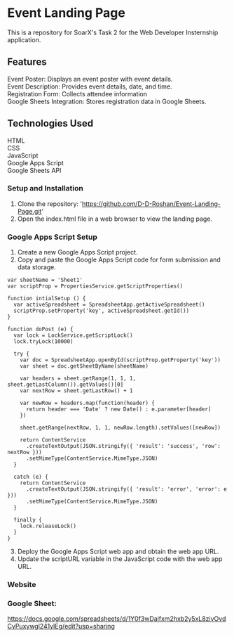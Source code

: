 # Event Landing Page  
This is a repository for SoarX's Task 2 for the Web Developer Insternship application.  
## Features
Event Poster: Displays an event poster with event details.  
Event Description: Provides event details, date, and time.  
Registration Form: Collects attendee information  
Google Sheets Integration: Stores registration data in Google Sheets.  
## Technologies Used  
HTML  
CSS  
JavaScript  
Google Apps Script  
Google Sheets API  
### Setup and Installation  
1. Clone the repository:  'https://github.com/D-D-Roshan/Event-Landing-Page.git'  
2. Open the index.html file in a web browser to view the landing page.  
### Google Apps Script Setup  
1. Create a new Google Apps Script project.  
2. Copy and paste the Google Apps Script code for form submission and data storage.  
```   
var sheetName = 'Sheet1'
var scriptProp = PropertiesService.getScriptProperties()

function intialSetup () {
  var activeSpreadsheet = SpreadsheetApp.getActiveSpreadsheet()
  scriptProp.setProperty('key', activeSpreadsheet.getId())
}

function doPost (e) {
  var lock = LockService.getScriptLock()
  lock.tryLock(10000)

  try {
    var doc = SpreadsheetApp.openById(scriptProp.getProperty('key'))
    var sheet = doc.getSheetByName(sheetName)

    var headers = sheet.getRange(1, 1, 1, sheet.getLastColumn()).getValues()[0]
    var nextRow = sheet.getLastRow() + 1

    var newRow = headers.map(function(header) {
      return header === 'Date' ? new Date() : e.parameter[header]
    })

    sheet.getRange(nextRow, 1, 1, newRow.length).setValues([newRow])

    return ContentService
      .createTextOutput(JSON.stringify({ 'result': 'success', 'row': nextRow }))
      .setMimeType(ContentService.MimeType.JSON)
  }

  catch (e) {
    return ContentService
      .createTextOutput(JSON.stringify({ 'result': 'error', 'error': e }))
      .setMimeType(ContentService.MimeType.JSON)
  }

  finally {
    lock.releaseLock()
  }
}
```   
3. Deploy the Google Apps Script web app and obtain the web app URL.  
4. Update the scriptURL variable in the JavaScript code with the web app URL.  
### Website  
 
### Google Sheet:  
https://docs.google.com/spreadsheets/d/1Y0f3wDaifxm2hxb2y5xL8zivOvdCyPuxywgl241yIEg/edit?usp=sharing
